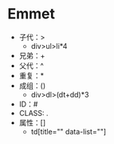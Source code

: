 # Emmet
- 子代：>
	+ div>ul>li*4
- 兄弟：+
- 父代：^	
- 重复：*
- 成组：()
  + div>dl>(dt+dd)*3
- ID：#
- CLASS: .
- 属性：[]
  + td[title="" data-list=""]